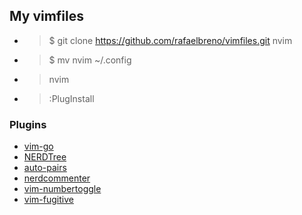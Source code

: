 ## My vimfiles
- > $ git clone https://github.com/rafaelbreno/vimfiles.git nvim
- > $ mv nvim ~/.config
- > nvim
- > :PlugInstall

### Plugins
- [vim-go](https://github.com/fatih/vim-go)
- [NERDTree](https://github.com/preservim/nerdtree)
- [auto-pairs](https://github.com/jiangmiao/auto-pairs)
- [nerdcommenter](https://github.com/preservim/nerdcommenter)
- [vim-numbertoggle](https://github.com/jeffkreeftmeijer/vim-numbertoggle)
- [vim-fugitive](https://github.com/tpope/vim-fugitive)

